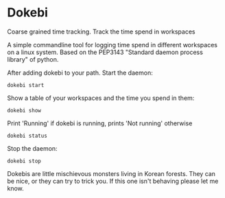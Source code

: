# Dokebi
Coarse grained time tracking. Track the time spend in workspaces

A simple commandline tool for logging time spend in different workspaces on a linux system. Based on the PEP3143 "Standard daemon process library" of python.

After adding dokebi to your path.
Start the daemon:
```
dokebi start
```
Show a table of your workspaces and the time you spend in them:
```
dokebi show
```
Print 'Running' if dokebi is running, prints 'Not running' otherwise
```
dokebi status
```
Stop the daemon:
```
dokebi stop
```

Dokebis are little mischievous monsters living in Korean forests. They can be nice, or they can try to trick you. If this one isn't behaving please let me know.
